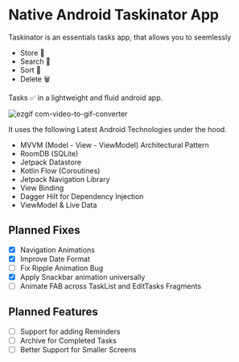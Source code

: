 # Native Android Taskinator App

Taskinator is an essentials tasks app, that allows you to seemlessly
- Store 📩
- Search 🔎 
- Sort 📲 
- Delete 🗑️

Tasks ✅ in a lightweight and fluid android app. 

![ezgif com-video-to-gif-converter](https://github.com/xidsyed/Taskinator-Alpha/assets/26184016/965ecf6d-aa68-4e98-8ba8-df449e1a8328)


It uses the following Latest Android Technologies under the hood.
- MVVM (Model - View - ViewModel) Architectural Pattern
- RoomDB (SQLite)
- Jetpack Datastore
- Kotlin Flow (Coroutines)
- Jetpack Navigation Library
- View Binding
- Dagger Hilt for Dependency Injection
- ViewModel & Live Data

## Planned Fixes
- [x] Navigation Animations
- [x] Improve Date Format
- [ ] Fix Ripple Animation Bug
- [x] Apply Snackbar animation universally
- [ ] Animate FAB across TaskList and EditTasks Fragments

## Planned Features
- [ ] Support for adding Reminders
- [ ] Archive for Completed Tasks
- [ ] Better Support for Smaller Screens
